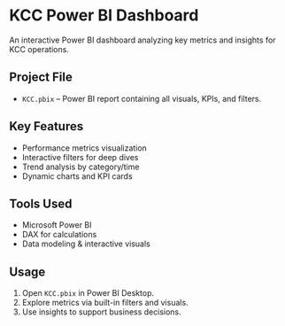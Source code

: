 #  KCC Power BI Dashboard

An interactive Power BI dashboard analyzing key metrics and insights for KCC operations.

## Project File
- `KCC.pbix` – Power BI report containing all visuals, KPIs, and filters.

##  Key Features
- Performance metrics visualization  
- Interactive filters for deep dives  
- Trend analysis by category/time  
- Dynamic charts and KPI cards

##  Tools Used
- Microsoft Power BI  
- DAX for calculations  
- Data modeling & interactive visuals

##  Usage
1. Open `KCC.pbix` in Power BI Desktop.  
2. Explore metrics via built-in filters and visuals.  
3. Use insights to support business decisions.



